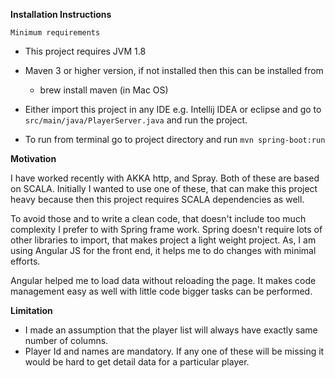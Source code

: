 **Installation Instructions**

`Minimum requirements`

- This project requires JVM 1.8
- Maven 3 or higher version, if not installed then this can be installed from

    - brew install maven (in Mac OS)
- Either import this project in any IDE e.g. Intellij IDEA or eclipse and go to `src/main/java/PlayerServer.java`
 and run the project.
- To run from terminal go to project directory and run `mvn spring-boot:run`

**Motivation**

I have worked recently with AKKA http, and Spray. Both of these are based on SCALA. Initially I wanted to use one of
these, that can make this project heavy because then this project requires SCALA dependencies as well.

To avoid those and to write a clean code, that doesn't include too much complexity I prefer to with Spring frame work.
Spring doesn't require lots of other libraries to import, that makes project a light weight project. As, I am using
Angular JS for the front end, it helps me to do changes with minimal efforts. 

Angular helped me to load data without reloading the page. It makes code management easy as well with little code bigger
tasks can be performed.

**Limitation**
- I made an assumption that the player list will always have exactly same number of columns.
- Player Id and names are mandatory. If any one of these will be missing it would be hard to get detail data for a
particular player.

